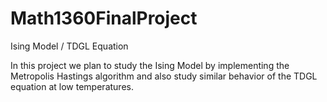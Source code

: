 # Math1360FinalProject
Ising Model / TDGL Equation

In this project we plan to study the Ising Model by implementing the Metropolis Hastings algorithm and also study similar behavior of the TDGL equation at low temperatures.

